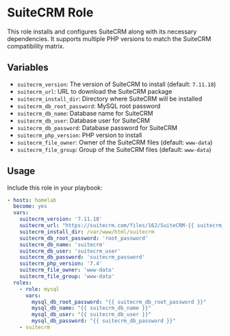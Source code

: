 # SuiteCRM Role

This role installs and configures SuiteCRM along with its necessary dependencies. It supports multiple PHP versions to match the SuiteCRM compatibility matrix.

## Variables

- `suitecrm_version`: The version of SuiteCRM to install (default: `7.11.18`)
- `suitecrm_url`: URL to download the SuiteCRM package
- `suitecrm_install_dir`: Directory where SuiteCRM will be installed
- `suitecrm_db_root_password`: MySQL root password
- `suitecrm_db_name`: Database name for SuiteCRM
- `suitecrm_db_user`: Database user for SuiteCRM
- `suitecrm_db_password`: Database password for SuiteCRM
- `suitecrm_php_version`: PHP version to install
- `suitecrm_file_owner`: Owner of the SuiteCRM files (default: `www-data`)
- `suitecrm_file_group`: Group of the SuiteCRM files (default: `www-data`)

## Usage

Include this role in your playbook:

```yaml
- hosts: homelab
  become: yes
  vars:
    suitecrm_version: '7.11.18'
    suitecrm_url: "https://suitecrm.com/files/162/SuiteCRM-{{ suitecrm_version }}/release/413/SuiteCRM-{{ suitecrm_version }}.zip"
    suitecrm_install_dir: /var/www/html/suitecrm
    suitecrm_db_root_password: 'root_password'
    suitecrm_db_name: 'suitecrm'
    suitecrm_db_user: 'suitecrm_user'
    suitecrm_db_password: 'suitecrm_password'
    suitecrm_php_version: '7.4'
    suitecrm_file_owner: 'www-data'
    suitecrm_file_group: 'www-data'
  roles:
    - role: mysql
      vars:
        mysql_db_root_password: "{{ suitecrm_db_root_password }}"
        mysql_db_name: "{{ suitecrm_db_name }}"
        mysql_db_user: "{{ suitecrm_db_user }}"
        mysql_db_password: "{{ suitecrm_db_password }}"
    - suitecrm
